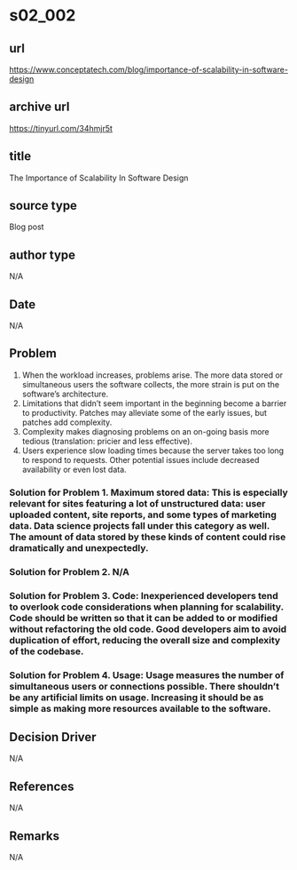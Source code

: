 # s02_002

## url
https://www.conceptatech.com/blog/importance-of-scalability-in-software-design

## archive url
https://tinyurl.com/34hmjr5t

## title
The Importance of Scalability In Software Design

## source type
Blog post

## author type
N/A

## Date
N/A

## Problem
1. When the workload increases, problems arise. The more data stored or simultaneous users the software collects, the more strain is put on the software’s architecture.
2. Limitations that didn’t seem important in the beginning become a barrier to productivity. Patches may alleviate some of the early issues, but patches add complexity.
3. Complexity makes diagnosing problems on an on-going basis more tedious (translation: pricier and less effective).
4. Users experience slow loading times because the server takes too long to respond to requests. Other potential issues include decreased availability or even lost data.

### Solution for Problem 1. Maximum stored data: This is especially relevant for sites featuring a lot of unstructured data: user uploaded content, site reports, and some types of marketing data. Data science projects fall under this category as well. The amount of data stored by these kinds of content could rise dramatically and unexpectedly.
### Solution for Problem 2. N/A
### Solution for Problem 3. Code: Inexperienced developers tend to overlook code considerations when planning for scalability. Code should be written so that it can be added to or modified without refactoring the old code. Good developers aim to avoid duplication of effort, reducing the overall size and complexity of the codebase.
### Solution for Problem 4. Usage: Usage measures the number of simultaneous users or connections possible. There shouldn’t be any artificial limits on usage. Increasing it should be as simple as making more resources available to the software.

## Decision Driver
N/A

## References
N/A

## Remarks
N/A